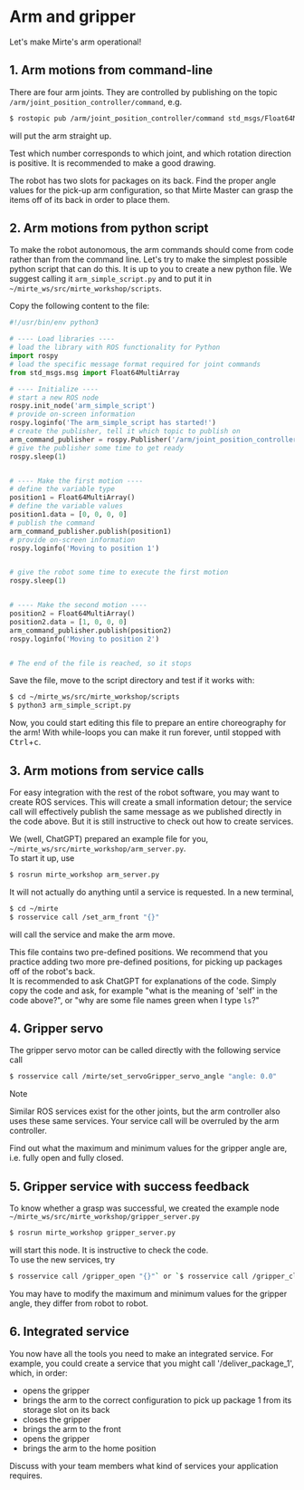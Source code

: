 # Arm and gripper

Let's make Mirte's arm operational!

## 1. Arm motions from command-line
There are four arm joints. They are controlled by publishing on the topic `/arm/joint_position_controller/command`, e.g.  
```bash
$ rostopic pub /arm/joint_position_controller/command std_msgs/Float64MultiArray "{data: [0, 0, 0, 0]}"
```
will put the arm straight up.   

Test which number corresponds to which joint, and which rotation direction is positive. It is recommended to make a good drawing.

The robot has two slots for packages on its back. Find the proper angle values for the pick-up arm configuration, so that Mirte Master can grasp the items off of its back in order to place them.

## 2. Arm motions from python script
To make the robot autonomous, the arm commands should come from code rather than from the command line. Let's try to make the simplest possible python script that can do this. It is up to you to create a new python file. We suggest calling it `arm_simple_script.py` and to put it in `~/mirte_ws/src/mirte_workshop/scripts`.   

Copy the following content to the file:  

```python
#!/usr/bin/env python3

# ---- Load libraries ----
# load the library with ROS functionality for Python
import rospy
# load the specific message format required for joint commands
from std_msgs.msg import Float64MultiArray

# ---- Initialize ----
# start a new ROS node
rospy.init_node('arm_simple_script')
# provide on-screen information
rospy.loginfo('The arm_simple_script has started!')
# create the publisher, tell it which topic to publish on
arm_command_publisher = rospy.Publisher('/arm/joint_position_controller/command', Float64MultiArray, queue_size=10)
# give the publisher some time to get ready
rospy.sleep(1)


# ---- Make the first motion ----
# define the variable type
position1 = Float64MultiArray()
# define the variable values
position1.data = [0, 0, 0, 0]
# publish the command
arm_command_publisher.publish(position1)
# provide on-screen information
rospy.loginfo('Moving to position 1')


# give the robot some time to execute the first motion
rospy.sleep(1)


# ---- Make the second motion ----
position2 = Float64MultiArray()
position2.data = [1, 0, 0, 0]
arm_command_publisher.publish(position2)
rospy.loginfo('Moving to position 2')


# The end of the file is reached, so it stops
```

Save the file, move to the script directory and test if it works with:
```bash
$ cd ~/mirte_ws/src/mirte_workshop/scripts
$ python3 arm_simple_script.py
```  

Now, you could start editing this file to prepare an entire choreography for the arm! With while-loops you can make it run forever, until stopped with <kbd>Ctrl</kbd>+<kbd>c</kbd>.

## 3. Arm motions from service calls
For easy integration with the rest of the robot software, you may want to create ROS services. This will create a small information detour; the service call will effectively publish the same message as we published directly in the code above. But it is still instructive to check out how to create services.

We (well, ChatGPT) prepared an example file for you, `~/mirte_ws/src/mirte_workshop/arm_server.py`.  
To start it up, use
```bash
$ rosrun mirte_workshop arm_server.py
```  
It will not actually do anything until a service is requested. In a new terminal,  
```bash
$ cd ~/mirte
$ rosservice call /set_arm_front "{}"
```
will call the service and make the arm move.

This file contains two pre-defined positions. We recommend that you practice adding two more pre-defined positions, for picking up packages off of the robot's back.   
It is recommended to ask ChatGPT for explanations of the code. Simply copy the code and ask, for example "what is the meaning of 'self' in the code above?", or "why are some file names green when I type `ls`?" 

## 4. Gripper servo
The gripper servo motor can be called directly with the following service call  
```bash
$ rosservice call /mirte/set_servoGripper_servo_angle "angle: 0.0"
```   
> [!NOTE]  
> Similar ROS services exist for the other joints, but the arm controller also uses these same services. Your service call will be overruled by the arm controller.

Find out what the maximum and minimum values for the gripper angle are, i.e. fully open and fully closed.

## 5. Gripper service with success feedback
To know whether a grasp was successful, we created the example node `~/mirte_ws/src/mirte_workshop/gripper_server.py`   
```bash
$ rosrun mirte_workshop gripper_server.py
```
 will start this node. It is instructive to check the code.  
To use the new services, try  
```bash
$ rosservice call /gripper_open "{}"` or `$ rosservice call /gripper_close "{}"
```  
You may have to modify the maximum and minimum values for the gripper angle, they differ from robot to robot.

## 6. Integrated service
You now have all the tools you need to make an integrated service. For example, you could create a service that you might call '/deliver_package_1', which, in order:  
- opens the gripper
- brings the arm to the correct configuration to pick up package 1 from its storage slot on its back
- closes the gripper
- brings the arm to the front
- opens the gripper
- brings the arm to the home position

Discuss with your team members what kind of services your application requires.

